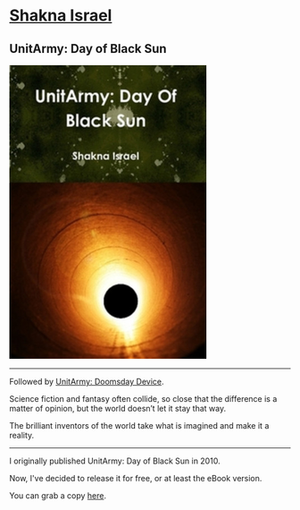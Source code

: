 # [Shakna Israel](/)

## UnitArmy: Day of Black Sun

![UnitArmy: Day of Black Sun](/unitarmy-day-of-black-sun.jpg)

---

Followed by [UnitArmy: Doomsday Device](/uadd).

Science fiction and fantasy often collide, so close that the difference is a matter of opinion, but the world doesn’t let it stay that way.

The brilliant inventors of the world take what is imagined and make it a reality.

---

I originally published UnitArmy: Day of Black Sun in 2010.

Now, I've decided to release it for free, or at least the eBook version.

You can grab a copy [here](https://shakna.keybase.pub/UADOBS.epub).
